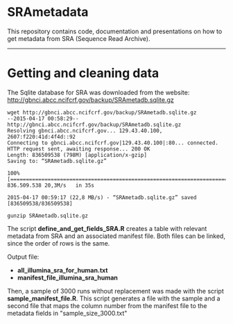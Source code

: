 # SRAmetadata

This repository contains code, documentation and presentations on how to get metadata from SRA (Sequence Read Archive).

---

# Getting and cleaning data

The Sqlite database for SRA was downloaded from the website:
http://gbnci.abcc.ncifcrf.gov/backup/SRAmetadb.sqlite.gz

```
wget http://gbnci.abcc.ncifcrf.gov/backup/SRAmetadb.sqlite.gz
--2015-04-17 00:58:29--  http://gbnci.abcc.ncifcrf.gov/backup/SRAmetadb.sqlite.gz
Resolving gbnci.abcc.ncifcrf.gov... 129.43.40.100, 2607:f220:41d:4f4d::92
Connecting to gbnci.abcc.ncifcrf.gov|129.43.40.100|:80... connected.
HTTP request sent, awaiting response... 200 OK
Length: 836509538 (798M) [application/x-gzip]
Saving to: “SRAmetadb.sqlite.gz”

100%[======================================================================================================>] 836.509.538 20,3M/s   in 35s     

2015-04-17 00:59:17 (22,8 MB/s) - “SRAmetadb.sqlite.gz” saved [836509538/836509538]
```

```
gunzip SRAmetadb.sqlite.gz
```


The script __define_and_get_fields_SRA.R__ creates a table with relevant metadata from SRA and an associated manifest file. Both files can be 
linked, since the order of rows is the same.
 
Output file: 
- __all_illumina_sra_for_human.txt__
- __manifest_file_illumina_sra_human__

Then, a sample of 3000 runs without replacement was made with the script __sample_manifest_file.R__.
This script generates a file with the sample and a second file that maps the column number from the manifest file to the metadata fields 
in "sample_size_3000.txt"
